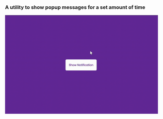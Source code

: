 ### A utility to show popup messages for a set amount of time

<img src= "toast_notif.gif" style="zoom:50%;" />
